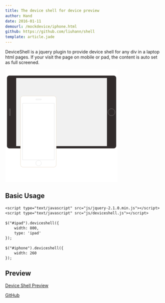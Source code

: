 ```yaml
---
title: The device shell for device preview
author: Hand
date: 2016-01-11
demourl: /mockdevice/iphone.html
github: https://github.com/liuhann/shell
template: article.jade
---
```


DeviceShell is a jquery plugin to provide device shell for any div in a laptop html pages.  If your visit the page on mobile or pad, the content is auto set as full screened. 

![preview](preview.png)

## Basic Usage

    <script type="text/javascript" src="js/jquery-2.1.0.min.js"></script>
    <script type="text/javascript" src="js/deviceshell.js"></script>

    $("#ipad").deviceshell({
		width: 800,
		type: 'ipad'
	});
	
	$("#iphone").deviceshell({
		width: 260
	});

## Preview

[Device Shell Preview ](/mockdevice/iphone.html)

[GitHub](https://github.com/liuhann/shell)
